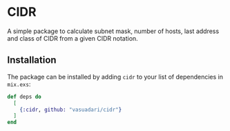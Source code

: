 # CIDR

A simple package to calculate subnet mask, number of hosts, last address
and class of CIDR from a given CIDR notation.

## Installation

The package can be installed by adding `cidr` to your list of dependencies
in `mix.exs`:

```elixir
def deps do
  [
    {:cidr, github: "vasuadari/cidr"}
  ]
end
```

